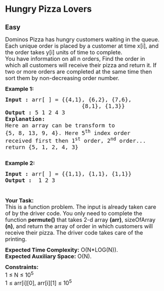 # Hungry Pizza Lovers
## Easy 
<div class="problem-statement">
                <p></p><p><span style="font-size:18px">Dominos Pizza has&nbsp;hungry customers waiting in the queue. Each unique order&nbsp;is placed by a customer at time&nbsp;x[i], and the order takes&nbsp;y[i]&nbsp;units of time to complete.<br>
You have information on all&nbsp;n&nbsp;orders, Find the order in which all&nbsp;customers will receive their pizza and return it. If two or more orders are completed at the same time&nbsp;then sort them by non-decreasing order number.</span></p>

<p><span style="font-size:18px"><strong>Example 1:</strong></span></p>

<pre><span style="font-size:18px"><strong>Input :</strong> arr[ ] = {{4,1}, {6,2}, {7,6}, 
                       {8,1}, {1,3}}
<strong>Output :</strong> 5 1 2 4 3
<strong>Explanation:</strong>
Here an array can be transform to 
{5, 8, 13, 9, 4}. Here 5<sup>th</sup>&nbsp;index order 
received first then 1<sup>st</sup>&nbsp;order, 2<sup>nd</sup>&nbsp;order...
return {5, 1, 2, 4, 3}
</span></pre>

<p><br>
<span style="font-size:18px"><strong>Example 2:</strong></span></p>

<pre><span style="font-size:18px"><strong>Input :</strong> arr[ ] = {{1,1}, {1,1}, {1,1}} <strong>
Output :</strong>  1 2 3 </span></pre>

<p>&nbsp;</p>

<p><span style="font-size:18px"><strong>Your Task:</strong><br>
This is a function problem. The input is already taken care of by the driver code. You only need to complete the function <strong>permute()</strong> that takes 2-d array <strong>(arr)</strong>, sizeOfArray <strong>(n)</strong>, and return the array of order in which customers will receive their pizza. The driver code takes care of the printing.</span></p>

<p><span style="font-size:18px"><strong>Expected Time Complexity:</strong>&nbsp;O(N*LOG(N)).<br>
<strong>Expected Auxiliary Space:</strong>&nbsp;O(N).</span></p>

<p><span style="font-size:18px"><strong>Constraints:</strong><br>
1 ≤ N ≤ 10<sup>5</sup><br>
1 ≤ arr[i][0], arr[i][1] ≤ 10<sup>5</sup></span></p>
 <p></p>
            </div>